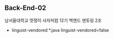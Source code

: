 Back-End-02
--------
남서울대학교 멋쟁이 사자처럼 12기 백엔드 멘토링 2조
* linguist-vendored
*.java linguist-vendored=false
